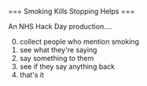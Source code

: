 === Smoking Kills Stopping Helps ===

An NHS Hack Day production....

0. collect people who mention smoking 
1. see what they're saying
2. say something to them
3. see if they say anything back
4. that's it
